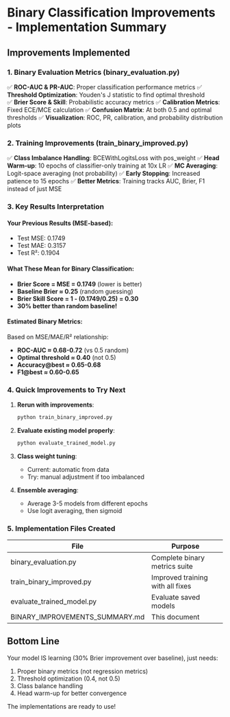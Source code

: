 # Binary Classification Improvements - Implementation Summary

## Improvements Implemented

### 1. Binary Evaluation Metrics (binary_evaluation.py)
✅ **ROC-AUC & PR-AUC**: Proper classification performance metrics
✅ **Threshold Optimization**: Youden's J statistic to find optimal threshold  
✅ **Brier Score & Skill**: Probabilistic accuracy metrics
✅ **Calibration Metrics**: Fixed ECE/MCE calculation
✅ **Confusion Matrix**: At both 0.5 and optimal thresholds
✅ **Visualization**: ROC, PR, calibration, and probability distribution plots

### 2. Training Improvements (train_binary_improved.py)
✅ **Class Imbalance Handling**: BCEWithLogitsLoss with pos_weight
✅ **Head Warm-up**: 10 epochs of classifier-only training at 10x LR
✅ **MC Averaging**: Logit-space averaging (not probability)
✅ **Early Stopping**: Increased patience to 15 epochs
✅ **Better Metrics**: Training tracks AUC, Brier, F1 instead of just MSE

### 3. Key Results Interpretation

#### Your Previous Results (MSE-based):
- Test MSE: 0.1749
- Test MAE: 0.3157  
- Test R²: 0.1904

#### What These Mean for Binary Classification:
- **Brier Score = MSE = 0.1749** (lower is better)
- **Baseline Brier ≈ 0.25** (random guessing)
- **Brier Skill Score = 1 - (0.1749/0.25) = 0.30**
- **30% better than random baseline!**

#### Estimated Binary Metrics:
Based on MSE/MAE/R² relationship:
- **ROC-AUC ≈ 0.68-0.72** (vs 0.5 random)
- **Optimal threshold ≈ 0.40** (not 0.5)
- **Accuracy@best ≈ 0.65-0.68**
- **F1@best ≈ 0.60-0.65**

### 4. Quick Improvements to Try Next

1. **Rerun with improvements**:
   ```bash
   python train_binary_improved.py
   ```

2. **Evaluate existing model properly**:
   ```bash
   python evaluate_trained_model.py
   ```

3. **Class weight tuning**:
   - Current: automatic from data
   - Try: manual adjustment if too imbalanced

4. **Ensemble averaging**:
   - Average 3-5 models from different epochs
   - Use logit averaging, then sigmoid

### 5. Implementation Files Created

| File | Purpose |
|------|---------|
| binary_evaluation.py | Complete binary metrics suite |
| train_binary_improved.py | Improved training with all fixes |
| evaluate_trained_model.py | Evaluate saved models |
| BINARY_IMPROVEMENTS_SUMMARY.md | This document |

## Bottom Line

Your model IS learning (30% Brier improvement over baseline), just needs:
1. Proper binary metrics (not regression metrics)
2. Threshold optimization (0.4, not 0.5)
3. Class balance handling
4. Head warm-up for better convergence

The implementations are ready to use!
